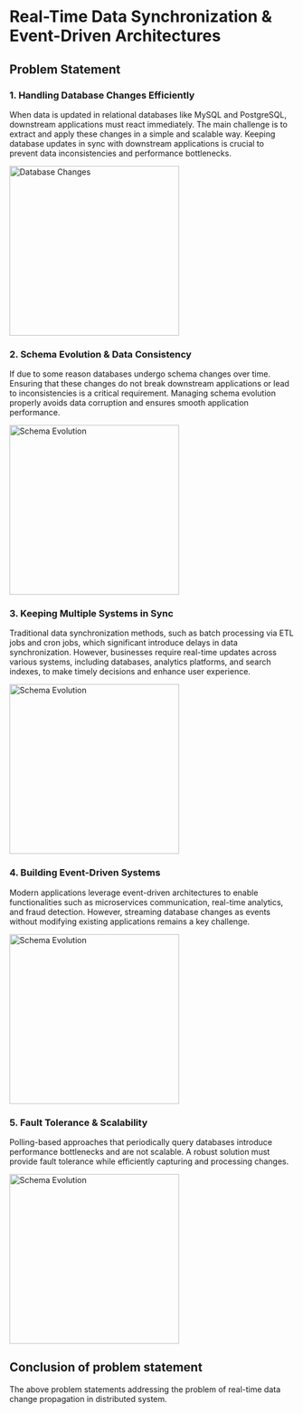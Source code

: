 # Real-Time Data Synchronization & Event-Driven Architectures

## Problem Statement

### 1. Handling Database Changes Efficiently
When data is updated in relational databases like MySQL and PostgreSQL, downstream applications must react immediately. The main challenge is to extract and apply these changes in a simple and scalable way. Keeping database updates in sync with downstream applications is crucial to prevent data inconsistencies and performance bottlenecks.
<div style="display: flex; align-items: center;">
  <img src="https://github.com/user-attachments/assets/fcd631b6-6a60-42d1-b331-ea3fa211af92" alt="Database Changes" width="300" style="margin-right: 20px;"> 
</div>

### 2. Schema Evolution & Data Consistency
If due to some reason databases undergo schema changes over time. Ensuring that these changes do not break downstream applications or lead to inconsistencies is a critical requirement. Managing schema evolution properly avoids data corruption and ensures smooth application performance.
<div style="display: flex; align-items: center;">
  <img src="https://github.com/user-attachments/assets/c04363e9-d5ea-4857-b6d3-3590b23df09a" alt="Schema Evolution" width="300" style="margin-right: 20px;">
</div>

### 3. Keeping Multiple Systems in Sync
Traditional data synchronization methods, such as batch processing via ETL jobs and cron jobs, which significant introduce delays in data synchronization. However, businesses require real-time updates across various systems, including databases, analytics platforms, and search indexes, to make timely decisions and enhance user experience.
<div style="display: flex; align-items: center;">
  <img src="https://github.com/user-attachments/assets/070d3264-659a-449e-940d-a920a7f569a2" alt="Schema Evolution" width="300" style="margin-right: 20px;">
</div>

### 4. Building Event-Driven Systems
Modern applications leverage event-driven architectures to enable functionalities such as microservices communication, real-time analytics, and fraud detection. However, streaming database changes as events without modifying existing applications remains a key challenge.
<div style="display: flex; align-items: center;">
  <img src="https://github.com/user-attachments/assets/43e2204c-28fb-4107-bc25-09db0a6e3e70" alt="Schema Evolution" width="300" style="margin-right: 20px;">
</div>

### 5. Fault Tolerance & Scalability
Polling-based approaches that periodically query databases introduce performance bottlenecks and are not scalable. A robust solution must provide fault tolerance while efficiently capturing and processing changes.
<div style="display: flex; align-items: center;">
  <img src="https://github.com/user-attachments/assets/1dd75a3f-bbc5-4b1d-9125-8fdb8d2a6e0f" alt="Schema Evolution" width="300" style="margin-right: 20px;">
</div>

## Conclusion of problem statement 
The above problem statements addressing the problem of real-time data change propagation in distributed system. 
